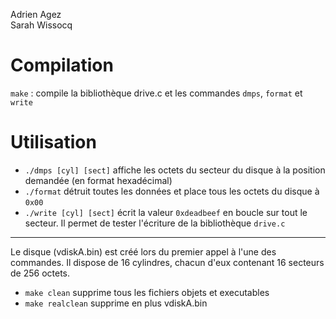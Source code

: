 Adrien Agez <br/>
Sarah Wissocq


# Compilation
`make` : compile la bibliothèque drive.c et les commandes `dmps`, `format` et `write`

# Utilisation

* `./dmps [cyl] [sect]` affiche les octets du secteur du disque à la position demandée (en format hexadécimal)
* `./format` détruit toutes les données et place tous les octets du disque à `0x00`
* `./write [cyl] [sect]` écrit la valeur `0xdeadbeef` en boucle sur tout le secteur. Il permet de tester l'écriture de la bibliothèque `drive.c`

-----

Le disque (vdiskA.bin) est créé lors du premier appel à l'une des commandes. Il dispose de 16 cylindres, chacun d'eux contenant 16 secteurs de 256 octets.

* `make clean` supprime tous les fichiers objets et executables
* `make realclean` supprime en plus vdiskA.bin
